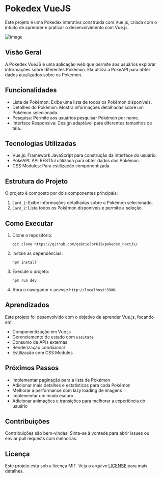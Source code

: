 # Pokedex VueJS

Este projeto é uma Pokedex interativa construída com Vue.js, criada com o intuito de aprender e praticar o desenvolvimento com Vue.js.

![image](https://github.com/user-attachments/assets/85ec4fc1-7f06-4d7b-9c0b-79375d1b0c93)


## Visão Geral

A Pokedex VueJS é uma aplicação web que permite aos usuários explorar informações sobre diferentes Pokémon. Ela utiliza a PokeAPI para obter dados atualizados sobre os Pokémon.

## Funcionalidades

- Lista de Pokémon: Exibe uma lista de todos os Pokémon disponíveis.
- Detalhes do Pokémon: Mostra informações detalhadas sobre um Pokémon selecionado.
- Pesquisa: Permite aos usuários pesquisar Pokémon por nome.
- Interface Responsiva: Design adaptável para diferentes tamanhos de tela.

## Tecnologias Utilizadas

- Vue.js: Framework JavaScript para construção da interface do usuário.
- PokeAPI: API RESTful utilizada para obter dados dos Pokémon.
- CSS Modules: Para estilização componentizada.

## Estrutura do Projeto

O projeto é composto por dois componentes principais:

1. `Card_1`: Exibe informações detalhadas sobre o Pokémon selecionado.
2. `Card_2`: Lista todos os Pokémon disponíveis e permite a seleção.

## Como Executar

1. Clone o repositório:
   ```
   git clone https://github.com/gabrielbr619/pokedex_nextJs/
   ```

2. Instale as dependências:
   ```
   npm install
   ```

3. Execute o projeto:
   ```
   npm run dev
   ```

4. Abra o navegador e acesse `http://localhost:3000`.

## Aprendizados

Este projeto foi desenvolvido com o objetivo de aprender Vue.js, focando em:

- Componentização em Vue.js
- Gerenciamento de estado com `useState`
- Consumo de APIs externas
- Renderização condicional
- Estilização com CSS Modules

## Próximos Passos

- Implementar paginação para a lista de Pokémon
- Adicionar mais detalhes e estatísticas para cada Pokémon
- Melhorar a performance com lazy loading de imagens
- Implementar um modo escuro
- Adicionar animações e transições para melhorar a experiência do usuário

## Contribuições

Contribuições são bem-vindas! Sinta-se à vontade para abrir issues ou enviar pull requests com melhorias.

## Licença

Este projeto está sob a licença MIT. Veja o arquivo [LICENSE](LICENSE) para mais detalhes.
